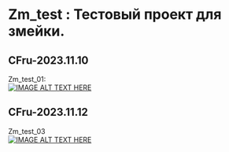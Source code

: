 # Zm_test : Тестовый проект для змейки.

## CFru-2023.11.10  
  Zm_test_01:  
 [![IMAGE ALT TEXT HERE](http://img.youtube.com/vi/9IM5oVCueII/0.jpg)](https://www.youtube.com/watch?v=9IM5oVCueII)
  
##  CFru-2023.11.12  
  Zm_test_03  
 [![IMAGE ALT TEXT HERE](http://img.youtube.com/vi/JMvlxYEkF5M/0.jpg)](https://www.youtube.com/watch?v=JMvlxYEkF5M)
  
 
 